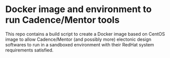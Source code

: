 # Docker image and environment to run Cadence/Mentor tools

This repo contains a build script to create a Docker image based on CentOS image to allow Cadence/Mentor (and possibly more) electonic design softwares to run in a sandboxed environment with their RedHat system requirements satisfied.
